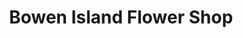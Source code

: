 ---
title: "Bowen Island Flower Shop"
url: /bowen-island/bowen-island-flower-shop/
shop: florist
---